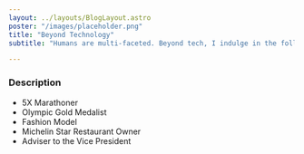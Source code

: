 ```yaml
---
layout: ../layouts/BlogLayout.astro
poster: "/images/placeholder.png"
title: "Beyond Technology"
subtitle: "Humans are multi-faceted. Beyond tech, I indulge in the following:"

---
```


### Description

- 5X Marathoner
- Olympic Gold Medalist
- Fashion Model
- Michelin Star Restaurant Owner
- Adviser to the Vice President